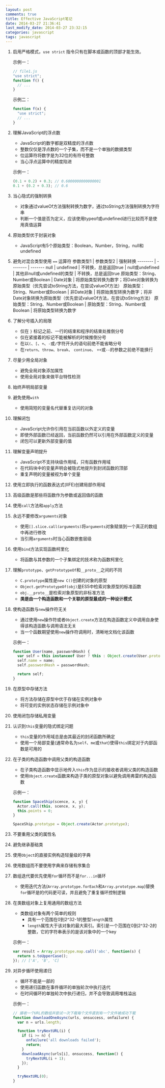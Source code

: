 ```yaml
---
layout: post
comments: true
title: Effective JavaScript笔记
date: 2014-03-27 21:36:41 
last_modify_date: 2014-03-27 23:32:15 
categories: javascript
tags: javascript
---
```


1. 启用严格模式，`use strict` 指令只有在脚本或函数的顶部才能生效。

	示例一：
	```javascript
	// file1.js
	"use strict";
	function f() {
	  // ...
	}
	```
	
	示例二：
	```javascript
	function f(x) {
	  "use strict";
	  // ...
	}
	```
2. 理解JavaScript的浮点数
	- JavaScript的数字都是双精度的浮点数
	- 整数仅仅是浮点数的一个子集，而不是一个单独的数据类型
	- 位运算符将数字是为32位的有符号整数
	- 当心浮点运算中的精度陷进

	示例一：
	```javascript
	(0.1 + 0.2) + 0.3; // 0.6000000000000001
	0.1 + (0.2 + 0.3); // 0.6
	```
3. 当心隐式的强制转换
	- 对象通过valueOf方法强制转换为数字，通过toString方法强制转换为字符串
	- 判断一个值是否为定义，应该使用typeof或undefined进行比较而不是使用真值运算
4. 原始类型优于封装对象
	- JavaScript有5个原始类型：Boolean，Number，String，null和undefined
5. 避免对混合类型使用 `==` 运算符
	 参数类型1 | 参数类型2 | 强制转换
	 -------- | -------- | -------
	 null | undefined | 不转换，总是返回true |
	 null或undefined | 其他非null或undefined的类型 | 不转换，总是返回true
	 原始类型：String、Number或Boolean | Date对象 | 将原始类型转换为数字；将Date对象转换为原始类型（优先尝试toString方法，在尝试valueOf方法）
	 原始类型：String、Number或Boolean | 非Date对象 | 将原始类型转换为数字；将非Date对象转换为原始类型（优先尝试valueOf方法，在尝试toString方法）
	 原始类型：String、Number或Boolean | 原始类型：String、Number或Boolean | 将原始类型转换为数字
6. 了解分号插入的局限
	- 仅在 `}` 标记之前、一行的结束和程序的结束处推倒分号
	- 仅在紧接着的标记不能被解析的时候推倒分号
	- 在以`(`、`[`、`+`、`-`或`/`字符开头的语句前绝不能省略分号
	- 在`return`、`throw`、`break`、 `continue`、 `++`或`--`的参数之前绝不能换行
7. 尽量少用全局对象
	- 避免全局对象添加属性
	- 使用全局对象来做平台特性检测
8. 始终声明局部变量
9. 避免使用`with`
	- 使用简短的变量名代替重复访问的对象
10. 理解闭包
	- JavaScript允许你引用在当前函数以外定义的变量
	- 即使外部函数已经返回，当前函数仍然可以引用在外部函数定义的变量
	- 闭包可以更新外部变量的值
11. 理解变量声明提升
	- JavaScript不支持块级作用域，只有函数作用域
	- 在代码块中的变量声明会被隐式地提升到封闭函数的顶部
	- 重复声明的变量被视为单个变量
12. 使用立即执行的函数表达式(IIFE)创建局部作用域
13. 高级函数是那些将函数作为参数或返回值的函数
14. 使用`call`方法和`apply`方法
15. 永远不要修改`arguments`对象
	- 使用`[].slice.call(arguments)`将`arguments`对象赋值到一个真正的数组中再进行修改
	- 当引用`arguments`时当心函数嵌套层级
16. 使用`bind`方法实现函数柯里化
	- 将函数与其参数的一个子集绑定的技术称为函数柯里化
17. 理解`prototype`、`getPrototypeOf`和`__proto__`之间的不同
	- `C.prototype`属性是`new C()`创建的对象的原型
	- `Object.getPrototypeOf(obj)`是ES5中检索对象原型的标准函数
	- `obj.__proto__`是检索对象原型的非标准方法
	- **类是由一个构造函数和一个关联的原型最成的一种设计模式**
18. 使构造函数与`new`操作符无关
	- 通过使用`new`操作符或者`Object.create`方法在构造函数定义中调用自身使得该构造函数与调用语法无关
	- 当一个函数期望使用`new`操作符调用时，清晰地文档化该函数
	
	示例一：
	```javascript
	function User(name, passwordHash) {
	  var self = this instanceof User ? this : Object.create(User.prototype);
	  self.name = name;
	  self.passwordHash = passwordHash;
	
	  return self;
	}
	```
19. 在原型中存储方法
	- 将方法存储在原型中优于存储在实例对象中
	- 将可变的实例状态存储在示例对象中
20. 使用闭包存储私用变量
21. 认识到`this`变量的隐式绑定问题
	- `this`变量的作用域总是由其最近的封闭函数所确定
	- 使用一个局部变量(通常命名为`self`、`me`或`that`)使得`this`绑定对于内部函数是可用的
22. 在子类的构造函数中调用父类的构造函数
	- 在子类构造函数中显示地传入`this`作为显示的接收者调用父类的构造函数
	- 使用`Object.create`函数来构造子类的原型对象以避免调用弗雷的构造函数
	
	示例一：
	```javascript
	function SpaceShip(scence, x, y) {
	  Actor.call(this, scence, x, y);
	  this.points = 0;
	}

	SpaceShip.prototype = Object.create(Actor.prototype);
	```
23. 不要重用父类的属性名
24. 避免继承基础类
25. 使用`Object`的直接实例构造轻量级的字典
26. 使用数组而不要使用字典来存储有序集合
27. 数组迭代要优先使用`for`循环而不是`for...in`循环
	- 使用迭代方法(`Array.prototype.forEach`和`Array.prototype.map`)替换`for`循环是的代码更可读，并且避免了重复循环控制逻辑
28. 在类数组对象上复用通用的数组方法
	- 类数组对象有两个简单的规则
		- 具有一个范围在0到2^32-1的整型`length`属性
		- `length`属性大于该对象的最大索引。索引是一个范围在0到2^32-2的整数，它的字符串表示的是该对象中的一个key
		
	示例一：
	```javascript
	var result = Array.prototype.map.call('abc', function(s) {
	  return s.toUpperCase();
	}); // ['A', 'B', 'C]
	```
29. 对异步循环使用递归
	- 循环不能是一部的
	- 使用递归函数在事件循环的单独轮次中执行迭代
	- 在时间循环的单独轮次中执行递归，并不会导致调用堆栈溢出
	 
	示例一：
	```javascript
	// 接收一个URL的数组并尝试一次下载每个文件直到有一个文件被成功下载
	function downloadOneAsync(urls, onsuccess, onfailure) {
	  var n = urls.length;

	  function tryNextURL(i) {
		if (i >= n) {
		  onfailure('all downloads failed');
		  return;
		}
		downloadAsync(urls[i], onsuccess, function() {
		  tryNextURL(i + 1);
		});
	  }

	  tryNextURL(0);
	}
	```